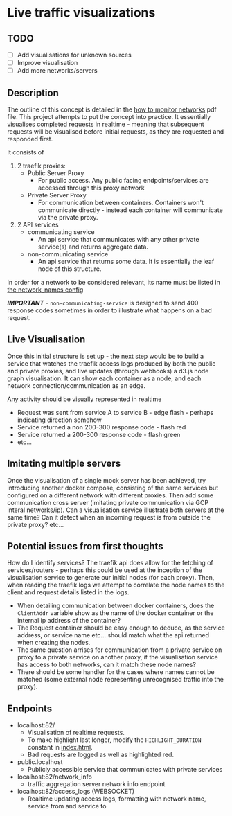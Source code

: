 # Live traffic visualizations

## TODO

- [ ] Add visualisations for unknown sources
- [ ] Improve visualisation
- [ ] Add more networks/servers

## Description

The outline of this concept is detailed in the [how to monitor networks](how%20to%20monitor%20networks.drawio.pdf) pdf
file. This project attempts to put the concept into practice. It essentially visualises completed requests in realtime -
meaning that subsequent requests will be visualised before initial requests, as they are requested and responded first.

It consists of

1. 2 traefik proxies:
    - Public Server Proxy
        - For public access. Any public facing endpoints/services are accessed through this proxy network
    - Private Server Proxy
        - For communication between containers. Containers won't communicate directly - instead each container will
          communicate via the private proxy.
2. 2 API services
    - communicating service
        - An api service that communicates with any other private service(s) and returns aggregate data.
    - non-communicating service
        - An api service that returns some data. It is essentially the leaf node of this structure.

In order for a network to be considered relevant, its name must be listed
in [the network_names config](services/traffic-aggregation-server/config/config.py)

***IMPORTANT*** - `non-communicating-service` is designed to send 400 response codes sometimes in order to illustrate
what happens on a bad request.

## Live Visualisation

Once this initial structure is set up - the next step would be to build a service that watches the traefik access logs
produced by both the public and private proxies, and live updates (through webhooks) a d3.js node graph visualisation.
It can show each container as a node, and each network connection/communication as an edge.

Any activity should be visually represented in realtime

- Request was sent from service A to service B - edge flash - perhaps indicating direction somehow
- Service returned a non 200-300 response code - flash red
- Service returned a 200-300 response code - flash green
- etc...

## Imitating multiple servers

Once the visualisation of a single mock server has been achieved, try introducing another docker compose, consisting of
the same services but configured on a different network with different proxies. Then add some communication cross
server (imitating private communication via GCP interal networks/ip). Can a visualisation service illustrate both
servers at the same time? Can it detect when an incoming request is from outside the private proxy? etc...

## Potential issues from first thoughts

How do I identify services? The traefik api does allow for the fetching of services/routers - perhaps this could be used
at the inception of the visualisation service to generate our initial nodes (for each proxy). Then, when reading the
traefik logs we attempt to correlate the node names to the client and request details listed in the logs.

- When detailing communication between docker containers, does the `ClientAddr` variable show as the name of the docker
  container or the internal ip address of the container?
- The Request container should be easy enough to deduce, as the service address, or service name etc... should match
  what the api returned when creating the nodes.
- The same question arrises for communication from a private service on proxy to a private service on another proxy, if
  the visualisation service has access to both networks, can it match these node names?
- There should be some handler for the cases where names cannot be matched (some external node representing unrecognised
  traffic into the proxy).

## Endpoints

- localhost:82/
    - Visualisation of realtime requests.
    - To make highlight last longer, modify the `HIGHLIGHT_DURATION` constant
      in [index.html](services/traffic-aggregation-server/static/index.html).
    - Bad requests are logged as well as highlighted red.
- public.localhost
    - Publicly accessible service that communicates with private services
- localhost:82/network_info
    - traffic aggregation server network info endpoint
- localhost:82/access_logs (WEBSOCKET)
    - Realtime updating access logs, formatting with network name, service from and service to
